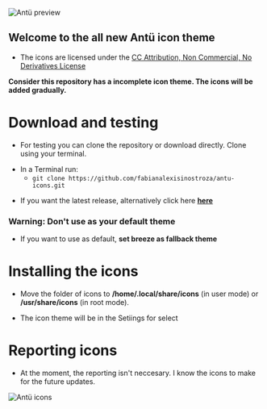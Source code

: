 ![Antü preview](https://pinguinosyuncafe.files.wordpress.com/2017/08/hola.png)

## Welcome to the all new Antü icon theme

- The icons are licensed under the [CC Attribution, Non Commercial, No Derivatives License](https://creativecommons.org/licenses/by-nc-nd/3.0/cl/legalcode) 

**Consider this repository has a incomplete icon theme. The icons will be added gradually.**

# Download and testing

- For testing you can clone the repository or download directly. Clone using your terminal.

* In a Terminal run: 
  * `git clone https://github.com/fabianalexisinostroza/antu-icons.git`

- If you want the latest release, alternatively click here [**here**](https://github.com/fabianalexisinostroza/antu-icons/releases)

### Warning: Don't use as your default theme

- If you want to use as default, **set breeze as fallback theme**

# Installing the icons

- Move the folder of icons  to **/home/.local/share/icons** (in user mode) or **/usr/share/icons** (in root mode).

- The icon theme will be in the Setiings for select


# Reporting icons

- At the moment, the reporting isn't neccesary. I know the icons to make for the future updates.

![Antü icons](https://cn.pling.com/img/2/1/8/d/bf78d1c2657c3e04ff88bb1fd63d2290af71.png)
